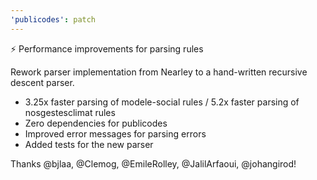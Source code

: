 ```yaml
---
'publicodes': patch
---
```


⚡ Performance improvements for parsing rules

Rework parser implementation from Nearley to a hand-written recursive descent parser.

- 3.25x faster parsing of modele-social rules / 5.2x faster parsing of nosgestesclimat rules
- Zero dependencies for publicodes
- Improved error messages for parsing errors
- Added tests for the new parser

Thanks @bjlaa, @Clemog, @EmileRolley, @JalilArfaoui, @johangirod!
